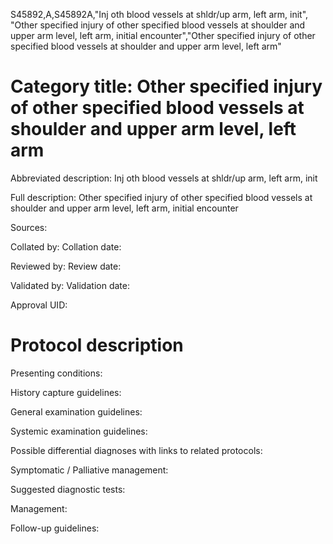 S45892,A,S45892A,"Inj oth blood vessels at shldr/up arm, left arm, init", "Other specified injury of other specified blood vessels at shoulder and upper arm level, left arm, initial encounter","Other specified injury of other specified blood vessels at shoulder and upper arm level, left arm"
# Category title: Other specified injury of other specified blood vessels at shoulder and upper arm level, left arm

Abbreviated description: Inj oth blood vessels at shldr/up arm, left arm, init

Full description: Other specified injury of other specified blood vessels at shoulder and upper arm level, left arm, initial encounter

Sources:

Collated by:
Collation date:

Reviewed by:
Review date:

Validated by:
Validation date:

Approval UID:

# Protocol description

Presenting conditions:

History capture guidelines:

General examination guidelines:

Systemic examination guidelines:

Possible differential diagnoses with links to related protocols:

Symptomatic / Palliative management:

Suggested diagnostic tests:

Management:

Follow-up guidelines:
